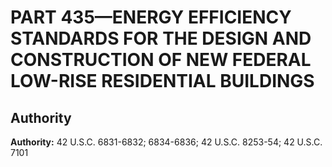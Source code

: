 # PART 435—ENERGY EFFICIENCY STANDARDS FOR THE DESIGN AND CONSTRUCTION OF NEW FEDERAL LOW-RISE RESIDENTIAL BUILDINGS




## Authority

**Authority:** 42 U.S.C. 6831-6832; 6834-6836; 42 U.S.C. 8253-54; 42 U.S.C. 7101 


